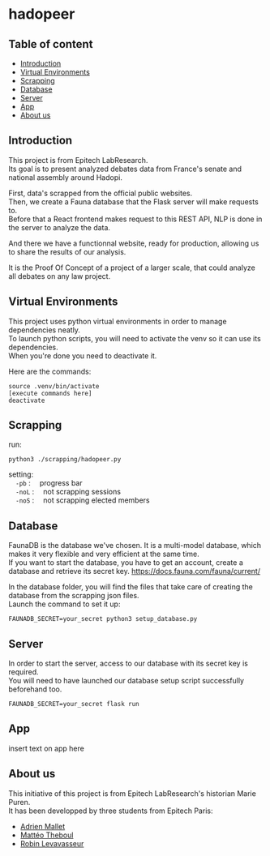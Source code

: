 # hadopeer

## Table of content

  - [Introduction](#introduction)
  - [Virtual Environments](#virtual-environments)
  - [Scrapping](#scrapping)
  - [Database](#database)
  - [Server](#server)
  - [App](#app)
  - [About us](#about-us)

## Introduction

This project is from Epitech LabResearch.<br>
Its goal is to present analyzed debates data from France's senate and national assembly around Hadopi.<br>

First, data's scrapped from the official public websites. <br>
Then, we create a Fauna database that the Flask server will make requests to.<br>
Before that a React frontend makes request to this REST API, NLP is done in the server to analyze the data.<br>

And there we have a functionnal website, ready for production, allowing us to share the results of our analysis.<br>

It is the Proof Of Concept of a project of a larger scale, that could analyze all debates on any law project.<br>

## Virtual Environments

This project uses python virtual environments in order to manage dependencies neatly.<br>
To launch python scripts, you will need to activate the venv so it can use its dependencies.<br>
When you're done you need to deactivate it.

Here are the commands:
```
source .venv/bin/activate
[execute commands here]
deactivate
```

## Scrapping
run:
```shell
python3 ./scrapping/hadopeer.py
```
setting:\
&emsp;`-pb` :&emsp; progress bar\
&emsp;`-noL` :&emsp; not scrapping sessions\
&emsp;`-noS` :&emsp; not scrapping elected members

## Database

FaunaDB is the database we've chosen. It is a multi-model database, which makes it very flexible and very efficient at the same time.<br>
If you want to start the database, you have to get an account, create a database and retrieve its secret key.
https://docs.fauna.com/fauna/current/<br>


In the database folder, you will find the files that take care of creating the database from the scrapping json files.<br>
Launch the command to set it up:
```
FAUNADB_SECRET=your_secret python3 setup_database.py
```

## Server

In order to start the server, access to our database with its secret key is required.<br>
You will need to have launched our database setup script successfully beforehand too.

```
FAUNADB_SECRET=your_secret flask run
```

## App

insert text on app here

## About us

This initiative of this project is from Epitech LabResearch's historian Marie Puren.<br>
It has been developped by three students from Epitech Paris:
- [Adrien Mallet](https://github.com/jack-a-dit)
- [Mattéo Theboul](https://github.com/MTheboul)
- [Robin Levavasseur](https://github.com/YummyGyros)